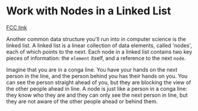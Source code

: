 # Work with Nodes in a Linked List

[FCC link](https://www.freecodecamp.org/learn/coding-interview-prep/data-structures/work-with-nodes-in-a-linked-list)

Another common data structure you'll run into in computer science is the linked list. A linked list is a linear collection of data elements, called 'nodes', each of which points to the next. Each node in a linked list contains two key pieces of information: the `element` itself, and a reference to the next `node`.

Imagine that you are in a conga line. You have your hands on the next person in the line, and the person behind you has their hands on you. You can see the person straight ahead of you, but they are blocking the view of the other people ahead in line. A node is just like a person in a conga line: they know who they are and they can only see the next person in line, but they are not aware of the other people ahead or behind them.

